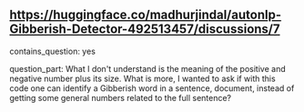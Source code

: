 ## https://huggingface.co/madhurjindal/autonlp-Gibberish-Detector-492513457/discussions/7

contains_question: yes

question_part: What I don't understand is the meaning of the positive and negative number plus its size. What is more, I wanted to ask if with this code one can identify a Gibberish word in a sentence, document, instead of getting some general numbers related to the full sentence?